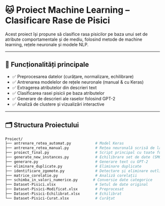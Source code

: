 # 🐱 Proiect Machine Learning – Clasificare Rase de Pisici

Acest proiect își propune să clasifice rasa pisicilor pe baza unui set de atribute comportamentale și de mediu, folosind metode de machine learning, rețele neuronale și modele NLP.

---

## 📌 Funcționalități principale

- ✅ Preprocesarea datelor (curățare, normalizare, echilibrare)
- ✅ Antrenarea modelelor de rețele neuronale (manual & cu Keras)
- ✅ Extragerea atributelor din descrieri text
- ✅ Clasificarea rasei pisicii pe baza atributelor
- ✅ Generare de descrieri ale raselor folosind GPT-2
- ✅ Analiză de clustere și vizualizări interactive

---

## 🗂 Structura Proiectului

```bash
Proiect/
├── antrenare_retea_automat.py           # Model Keras
├── antrenare_retea_manual.py            # Rețea neuronală scrisă de la zero
├── proiect_final.py                     # Script principal cu toate funcționalitățile
├── generate_new_instances.py            # Echilibrare set de date (SMOTE)
├── generare.py                          # Generare text cu GPT-2
├── eliminare_duplicate.py               # Eliminare duplicate
├── identificare_zgomote.py              # Detectare și eliminare outliers
├── matrice_corelatie.py                 # Analiză corelații
├── schimba_in_valori_numerice.py       # Conversie date categorice
├── Dataset-Pisici.xlsx                  # Setul de date original
├── Dataset-Pisici-Modificat.xlsx        # Preprocesat
├── Dataset-Pisici-Echilibrat.xlsx       # Echilibrat
└── Dataset-Pisici-Curat.xlsx            # Curățat

